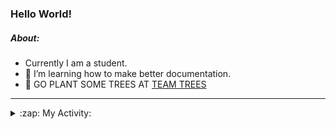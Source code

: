### Hello World!

##### About:
- Currently I am a student.
- 🌱 I’m learning how to make better documentation.
- 🌱 GO PLANT SOME TREES AT [TEAM TREES](https://teamtrees.org/)

---
<details>
  <summary>:zap: My Activity:</summary>
  
<!--START_SECTION:waka-->
![Code Time](http://img.shields.io/badge/Code%20Time-1%2C077%20hrs%2048%20mins-blue)

**I'm a Night 🦉** 

```text
🌞 Morning                1590 commits        ██░░░░░░░░░░░░░░░░░░░░░░░   09.98 % 
🌆 Daytime                5120 commits        ████████░░░░░░░░░░░░░░░░░   32.15 % 
🌃 Evening                4702 commits        ███████░░░░░░░░░░░░░░░░░░   29.52 % 
🌙 Night                  4514 commits        ███████░░░░░░░░░░░░░░░░░░   28.34 % 
```
📅 **I'm Most Productive on Wednesday** 

```text
Monday                   2342 commits        ████░░░░░░░░░░░░░░░░░░░░░   14.71 % 
Tuesday                  1965 commits        ███░░░░░░░░░░░░░░░░░░░░░░   12.34 % 
Wednesday                3656 commits        ██████░░░░░░░░░░░░░░░░░░░   22.96 % 
Thursday                 2224 commits        ███░░░░░░░░░░░░░░░░░░░░░░   13.96 % 
Friday                   1577 commits        ██░░░░░░░░░░░░░░░░░░░░░░░   09.90 % 
Saturday                 1453 commits        ██░░░░░░░░░░░░░░░░░░░░░░░   09.12 % 
Sunday                   2709 commits        ████░░░░░░░░░░░░░░░░░░░░░   17.01 % 
```


📊 **This Week I Spent My Time On** 

```text
🔥 Editors: 
VS Code                  8 hrs 54 mins       █████████████████████████   100.00 % 

🐱‍💻 Projects: 
CSF22                    5 hrs 20 mins       ███████████████░░░░░░░░░░   60.05 % 
praise                   3 hrs 33 mins       ██████████░░░░░░░░░░░░░░░   39.95 % 
```


 Last Updated on 27/03/2023 13:36:09 UTC
<!--END_SECTION:waka-->
</details>
